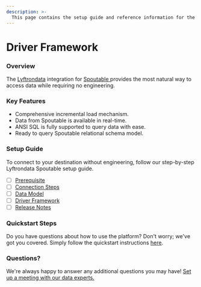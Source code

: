 ```yaml
---
description: >-
  This page contains the setup guide and reference information for the Spoutable source connector.
---
```


# Driver Framework

### Overview

The [Lyftrondata](https://www.lyftrondata.com/) integration for [Spoutable](https://www.lyftrondata.com/integration/spoutable/)[ ](https://www.lyftrondata.com/integration/spoutable/)provides the most natural way to access data while requiring no engineering.

### Key Features

* Comprehensive incremental load mechanism.
* Data from Spoutable is available in real-time.&#x20;
* ANSI SQL is fully supported to query data with ease.
* Ready to query Spoutable relational schema model.

### Setup Guide

To connect to your destination without engineering, follow our step-by-step Lyftrondata Spoutable setup guide.

* [ ] [Prerequisite](../../marketing-analytics/spoutable/prerequisite.md)
* [ ] [Connection Steps](../../marketing-analytics/spoutable/connection-steps.md)
* [ ] [Data Model](../../marketing-analytics/spoutable/data-model/)
* [ ] [Driver Framework](../../marketing-analytics/spoutable/driver-framework/)
* [ ] [Release Notes](../../marketing-analytics/spoutable/release-notes.md)

### Quickstart Steps

Do you have questions about how to use the platform? Don't worry; we've got you covered. Simply follow the quickstart instructions [here](../../../quickstart-steps.md).

### Questions? <a href="#questions" id="questions"></a>

We're always happy to answer any additional questions you may have! [Set up a meeting with our data experts.](https://www.lyftrondata.com/book-a-meeting/)


